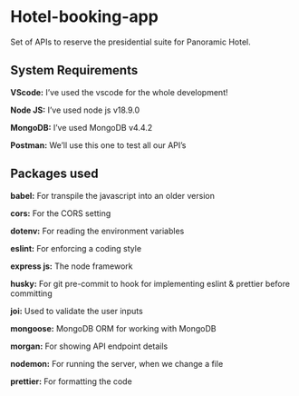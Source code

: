
# Hotel-booking-app

Set of APIs to reserve the presidential suite for Panoramic Hotel.

## System Requirements

**VScode:**  I’ve used the vscode for the whole development!

**Node JS:** I’ve used node js v18.9.0

**MongoDB:** I’ve used MongoDB v4.4.2

**Postman:** We’ll use this one to test all our API’s

## Packages used

**babel:**  For transpile the javascript into an older version

**cors:** For the CORS setting

**dotenv:** For reading the environment variables

**eslint:**  For enforcing a coding style

**express js:** The node framework

**husky:** For git pre-commit to hook for implementing eslint & prettier before committing

**joi:** Used to validate the user inputs

**mongoose:** MongoDB ORM for working with MongoDB

**morgan:** For showing API endpoint details

**nodemon:** For running the server, when we change a file

**prettier:** For formatting the code
